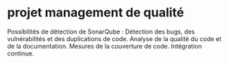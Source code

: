 # projet management de qualité

Possibilités de détection de SonarQube : 
Détection des bugs, des vulnérabilités et des duplications de code.
Analyse de la qualité du code et de la documentation.
Mesures de la couverture de code.
Intégration continue.
